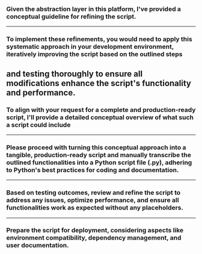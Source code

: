 ### Given the abstraction layer in this platform, I've provided a conceptual guideline for refining the script.
---

### To implement these refinements, you would need to apply this systematic approach in your development environment, iteratively improving the script based on the outlined steps
and testing thoroughly to ensure all modifications enhance the script's functionality and performance.
---

### To align with your request for a complete and production-ready script, I'll provide a detailed conceptual overview of what such a script could include
---

### Please proceed with turning this conceptual approach into a tangible, production-ready script and manually transcribe the outlined functionalities into a Python script file (.py), adhering to Python's best practices for coding and documentation.
---

###  Based on testing outcomes, review and refine the script to address any issues, optimize performance, and ensure all functionalities work as expected without any placeholders.
---

### Prepare the script for deployment, considering aspects like environment compatibility, dependency management, and user documentation.
